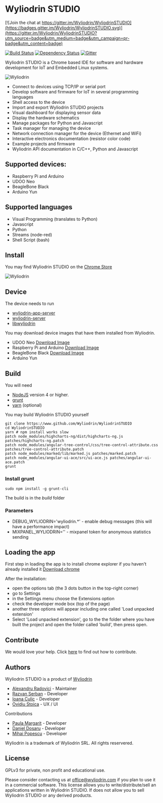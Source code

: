 # Wyliodrin STUDIO

[![Join the chat at https://gitter.im/Wyliodrin/WyliodrinSTUDIO](https://badges.gitter.im/Wyliodrin/WyliodrinSTUDIO.svg)](https://gitter.im/Wyliodrin/WyliodrinSTUDIO?utm_source=badge&utm_medium=badge&utm_campaign=pr-badge&utm_content=badge)

[![Build Status](https://travis-ci.org/Wyliodrin/WyliodrinSTUDIO.svg?branch=master)](https://travis-ci.org/Wyliodrin/WyliodrinSTUDIO)
[![Dependency Status](https://gemnasium.com/Wyliodrin/WyliodrinSTUDIO.svg)](https://gemnasium.com/Wyliodrin/WyliodrinSTUDIO)
[![Gitter](https://badges.gitter.im/Wyliodrin/WyliodrinSTUDIO.svg)](https://gitter.im/Wyliodrin/WyliodrinSTUDIO?utm_source=badge&utm_medium=badge&utm_campaign=pr-badge)

Wyliodrin STUDIO is a Chrome based IDE for software and hardware development for IoT and Embedded Linux systems.

![Wyliodrin](https://raw.githubusercontent.com/Wyliodrin/WyliodrinSTUDIO/master/extra/gitslide.gif)

* Connect to devices using TCP/IP or serial port
* Develop software and firmware for IoT in several programming languages
* Shell access to the device
* Import and export Wyliodrin STUDIO projects
* Visual dashboard for displaying sensor data
* Display the hardware schematics
* Manage packages for Python and Javascript
* Task manager for managing the device
* Network connection manager for the device  (Ethernet and WiFi)
* Interactive electronics documentation (resistor color code)
* Example projects and firmware
* Wyliodrin API documentation in C/C++, Python and Javascript

## Supported devices:
* Raspberry Pi and Arduino 
* UDOO Neo 
* BeagleBone Black 
* Arduino Yun

## Supported languages
* Visual Programming (translates to Python)
* Javascript
* Python
* Streams (node-red)
* Shell Script (bash)

## Install
You may find Wyliodrin STUDIO on the [Chrome Store](https://goo.gl/Sgj9HB)

![Wyliodrin](https://raw.githubusercontent.com/Wyliodrin/WyliodrinSTUDIO/master/extra/wyliodrin_studio_qr.png)

## Device

The device needs to run
* [wyliodrin-app-server](https://www.github.com/wyliodrin/wyliodrin-app-server)
* [wyliodrin-server](https://www.github.com/wyliodrin/wyliodrin-server)
* [libwyliodrin](https://www.github.com/wyliodrin/libwyliodrin)

You may download device images that have them installed from Wyliodrin.

* UDOO Neo [Download Image](http://www.wyliodrin.com/images/beta/udooneo)
* Raspberry Pi and Arduino [Download Image](http://www.wyliodrin.com/images/beta/raspberrypi)
* BeagleBone Black [Download Image](http://www.wyliodrin.com/images/beta/beagleboneblack)
* Arduino Yun

## Build

You will need 

* [NodeJS](http://www.nodejs.org) version 4 or higher.
* [grunt](http://gruntjs.com/)
* [yarn](https://yarnpkg.com/) (optional)

You may build Wyliodrin STUDIO yourself

    git clone https://www.github.com/Wyliodrin/WyliodrinSTUDIO
    cd WyliodrinSTUDIO
    yarn # npm install works slow
    patch node_modules/highcharts-ng/dist/highcharts-ng.js patches/highcharts-ng.patch
    patch node_modules/angular-tree-control/css/tree-control-attribute.css patches/tree-control-attribute.patch
    patch node_modules/marked/lib/marked.js patches/marked.patch
    patch node_modules/angular-ui-ace/src/ui-ace.js patches/angular-ui-ace.patch
    grunt

### Install grunt 

    sudo npm install -g grunt-cli 

The build is in the *build* folder

### Parameters

* DEBUG_WYLIODRIN='wyliodrin.*' - enable debug messages (this will have a performance impact)
* MIXPANEL_WYLIODRIN='' - mixpanel token for anonymous statistics sending

## Loading the app

First step in loading the app is to install chrome explorer if you haven't already installed
it [Download chrome](https://www.google.com/chrome/browser/desktop/index.html)

After the installation:
* open the options tab (the 3 dots button in the top-right corner)
* go to Settings
* in the Settings menu choose the Extensions option 
* check the developer mode box (top of the page)
* another three options will appear including one called 'Load unpacked extension'
* Select 'Load unpacked extension', go to the the folder where you have built the project and open the folder called 'build', then press open.

## Contribute

We would love your help. Click [here](CONTRIBUTING.md) to find out how to contribute.

## Authors

Wyliodrin STUDIO is a product of [Wyliodrin](http://www.wyliodrin.com)

* [Alexandru Radovici](https://www.github.com/alexandruradovici) - Maintainer
* [Razvan Serban](https://www.github.com/serban-razvan) - Developer
* [Ioana Culic](https://www.github.com/ioanaculic) - Developer
* [Ovidiu Stoica](https://www.github.com/oviska) - UX / UI

Contributions

* [Paula Margarit](https://www.github.com/paula-elena) - Developer
* [Daniel Dosaru](https://www.github.com/dosarudaniel) - Developer
* [Mihai Popescu](https://www.github.com/mhpopescu) - Developer

Wyliodrin is a trademark of Wyliodrin SRL. All rights reservered.

## License

GPLv3 for private, non profit and educational use.

Please consider contacting us at office@wyliodrin.com if you plan to use it in a commercial software.
This license allows you to write/distribute/sell an applications written in Wyliodrin STUDIO. If does not allow you to sell Wyliodrin STUDIO or any derived products.


